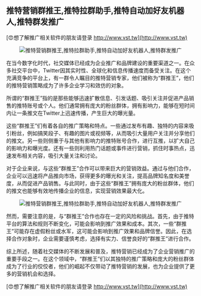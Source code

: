 ## **推特营销群推王,推特拉群助手,推特自动加好友机器人,推特群发推广**

[😍想了解推广相关软件的朋友请登录 http://www.vst.tw](http://www.vst.tw)

 <center><img src="https://vst.tw/MP4/tuiguang/png/5.png" alt="推特营销群推王,推特拉群助手,推特自动加好友机器人,推特群发推广"></center>

在当今数字化时代，社交媒体已经成为企业推广和品牌建设的重要渠道之一。在众多社交平台中，Twitter因其实时性、全球化和信息传播速度而备受关注。在这个充满竞争的平台上，有一群令人瞩目的推特营销专家，他们被称为“群推王”，他们的推特营销策略成为了许多企业学习和效仿的对象。

所谓的“群推王”指的是那些能够迅速扩散信息、引发话题、吸引关注并促进产品销售的推特账号或个人。他们通常拥有庞大的粉丝群体，拥有影响力，能够在短时间内让一条推文在Twitter上迅速传播，产生巨大的曝光量。

这些“群推王”们有着各自的推广策略和特点。一些通过发布有趣、独特的内容来吸引粉丝，例如搞笑段子、有趣的图片或视频等，从而吸引大量用户关注并分享他们的推文。另一些则侧重于与其他有影响力的推特账号合作，进行互推，以扩大自己的影响力和曝光度。还有一些则利用热门话题或事件进行营销，抓住时事热点，迅速发布相关内容，吸引大量关注和讨论。

对于企业来说，与这些“群推王”合作可以带来巨大的营销效益。通过与他们合作，企业可以迅速将产品推向市场，获得更多的曝光和关注，提高品牌知名度和美誉度，从而促进产品销售。与此同时，由于这些“群推王”拥有庞大的粉丝群体，他们的推文也能够有效地传播企业的信息，实现营销效果最大化。

 <center><img src="https://vst.tw/MP4/tuiguang/png/1.png" alt="推特营销群推王,推特拉群助手,推特自动加好友机器人,推特群发推广"></center>

然而，需要注意的是，与“群推王”合作也存在一定的风险和挑战。首先，由于推特平台的算法和规则不断变化，可能会影响到推广效果和成本。其次，一些“群推王”可能存在虚假粉丝或水军，这可能会影响到推广效果和品牌信誉。因此，在选择合作对象时，企业需要谨慎考虑，选择有实力、信誉良好的“群推王”进行合作。

综上所述，随着社交媒体的不断发展和普及，推特营销已经成为了企业营销推广的重要手段之一。在这个领域中，“群推王”们以其独特的推广策略和庞大的粉丝群体成为了行业的佼佼者，他们的崛起不仅带动了推特营销的发展，也为企业提供了更多的营销机会和选择。

[😍想了解推广相关软件的朋友请登录 http://www.vst.tw](http://www.vst.tw)



